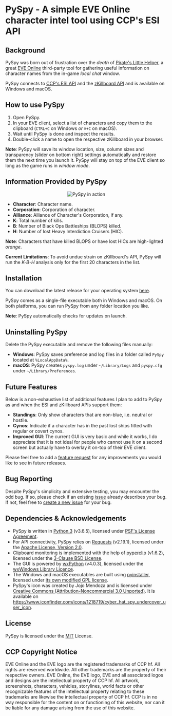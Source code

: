 <!--- // cSpell:words killboard, blops, hics, killboard's, cynos, ccp's, pyspy, psf's, pyperclip, pyinstaller, executables, jojo, unported --->

# PySpy - A simple EVE Online character intel tool using CCP's ESI API

## Background

PySpy was born out of frustration over the *death* of [Pirate's Little Helper](http://eve-plh.com/#/home),
a great [EVE Online](https://www.eveonline.com/) third-party tool for gathering useful information on character names from the in-game *local chat* window.

PySpy connects to [CCP's ESI API](https://esi.evetech.net/ui/) and the
[zKillboard API](https://github.com/zKillboard/zKillboard/wiki) and is available on Windows and macOS.

## How to use PySpy

1. Open PySpy.
2. In your EVE client, select a list of characters and copy them to the clipboard (`CTRL+C` on Windows *or* `⌘+C` on macOS).
3. Wait until PySpy is done and inspect the results.
4. Double-click a name to open the respective zKillboard in your browser.

**Note**: PySpy will save its window location, size, column sizes and transparency (slider on bottom right) settings automatically and restore them the next time you launch it. PySpy will stay on top of the EVE client so long as the game runs in *window mode*.

## Information Provided by PySpy

<p align="center">
  <img alt="PySpy in action" src="https://github.com/WhiteRusssian/PySpy/blob/master/assets/v0.1_screenshot.png?raw=true">
</p>

* **Character**: Character name.
* **Corporation**: Corporation of character.
* **Alliance**: Alliance of Character's Corporation, if any.
* **K**: Total number of kills.
* **B**: Number of Black Ops Battleships (BLOPS) killed.
* **H**: Number of lost Heavy Interdiction Cruisers (HIC).

**Note**: Characters that have killed BLOPS or have lost HICs are high-lighted *orange*.

**Current Limitations**: To avoid undue strain on zKillboard's API, PySpy will run the *K-B-H* analysis only for the first 20 characters in the list.

## Installation

You can download the latest release for your operating system [here](https://github.com/WhiteRusssian/PySpy/releases/latest).

PySpy comes as a single-file executable both in Windows and macOS. On both platforms, you can run PySpy from any folder location you like.

**Note**: PySpy automatically checks for updates on launch.

## Uninstalling PySpy

Delete the PySpy executable and remove the following files manually:

* **Windows**: PySpy saves preference and log files in a folder called  `PySpy` located at `%LocalAppData%`.
* **macOS**: PySpy creates `pyspy.log` under `~/Library/Logs` and `pyspy.cfg` under `~/Library/Preferences`.

## Future Features

Below is a non-exhaustive list of additional features I plan to add to PySpy as and when the ESI and zKillboard APIs support them:

* **Standings**: Only show characters that are non-blue, i.e. neutral or hostile.
* **Cynos**: Indicate if a character has in the past lost ships fitted with regular or covert cynos.
* **Improved GUI**: The current GUI is very basic and while it works, I do appreciate that it is not ideal for people who cannot use it on a second screen but actually have to overlay it on-top of their EVE client.

Please feel free to add a [feature request](https://github.com/WhiteRusssian/PySpy/issues/new?template=pyspy-feature-request.md) for any improvements you would like to see in future releases.

## Bug Reporting

Despite PySpy's simplicity and extensive testing, you may encounter the odd bug. If so, please check if an existing [issue](https://github.com/WhiteRusssian/PySpy/issues) already describes your bug. If not, feel free to [create a new issue](https://github.com/WhiteRusssian/PySpy/issues/new?template=pyspy-bug-report.md) for your bug.

## Dependencies & Acknowledgements

* PySpy is written in [Python 3](https://www.python.org/) (v3.6.5), licensed under [PSF's License Agreement](https://docs.python.org/3/license.html#psf-license-agreement-for-python-release).
* For API connectivity, PySpy relies on [Requests](http://docs.python-requests.org/) (v2.19.1), licensed under the [Apache License, Version 2.0](http://docs.python-requests.org/en/master/user/intro/#requests-license).
* Clipboard monitoring is implemented with the help of [pyperclip](https://github.com/asweigart/pyperclip) (v1.6.2), licensed under the [3-Clause BSD License](https://github.com/asweigart/pyperclip/blob/master/LICENSE.txt).
* The GUI is powered by [wxPython](https://www.wxpython.org/) (v4.0.3), licensed under the [wxWindows Library Licence](https://wxpython.org/pages/license/index.html).
* The Windows and macOS executables are built using [pyinstaller](https://www.pyinstaller.org/), licensed under [its own modified GPL license](https://raw.githubusercontent.com/pyinstaller/pyinstaller/develop/COPYING.txt).
* PySpy's icon was created by Jojo Mendoza and is licensed under [Creative Commons (Attribution-Noncommercial 3.0 Unported)](https://creativecommons.org/licenses/by-nc/3.0/). It is available on https://www.iconfinder.com/icons/1218719/cyber_hat_spy_undercover_user_icon.

## License

PySpy is licensed under the [MIT](LICENSE.txt) License.

## CCP Copyright Notice

EVE Online and the EVE logo are the registered trademarks of CCP hf. All rights are reserved worldwide. All other trademarks are the property of their respective owners. EVE Online, the EVE logo, EVE and all associated logos and designs are the intellectual property of CCP hf. All artwork, screenshots, characters, vehicles, storylines, world facts or other recognizable features of the intellectual property relating to these trademarks are likewise the intellectual property of CCP hf. CCP is in no way responsible for the content on or functioning of this website, nor can it be liable for any damage arising from the use of this website.
